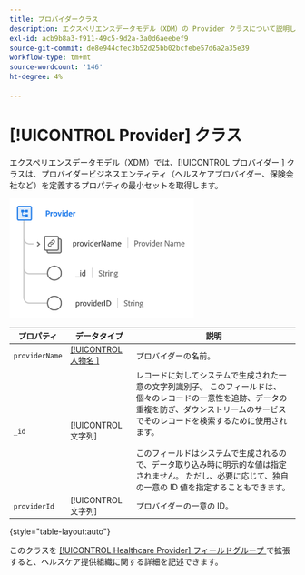 ```yaml
---
title: プロバイダークラス
description: エクスペリエンスデータモデル（XDM）の Provider クラスについて説明します。
exl-id: acb9b8a3-f911-49c5-9d2a-3a0d6aeebef9
source-git-commit: de8e944cfec3b52d25bb02bcfebe57d6a2a35e39
workflow-type: tm+mt
source-wordcount: '146'
ht-degree: 4%

---
```


# [!UICONTROL Provider] クラス

エクスペリエンスデータモデル（XDM）では、[!UICONTROL  プロバイダー ] クラスは、プロバイダービジネスエンティティ（ヘルスケアプロバイダー、保険会社など）を定義するプロパティの最小セットを取得します。

![ クラス構造 ](../images/classes/provider.png)

| プロパティ | データタイプ | 説明 |
| --- | --- | --- |
| `providerName` | [[!UICONTROL  人物名 ]](../data-types/person-name.md) | プロバイダーの名前。 |
| `_id` | [!UICONTROL 文字列] | レコードに対してシステムで生成された一意の文字列識別子。 このフィールドは、個々のレコードの一意性を追跡、データの重複を防ぎ、ダウンストリームのサービスでそのレコードを検索するために使用されます。<br><br> このフィールドはシステムで生成されるので、データ取り込み時に明示的な値は指定されません。 ただし、必要に応じて、独自の一意の ID 値を指定することもできます。 |
| `providerId` | [!UICONTROL 文字列] | プロバイダーの一意の ID。 |

{style="table-layout:auto"}

このクラスを [[!UICONTROL Healthcare Provider] フィールドグループ ](../field-groups/provider/healthcare-provider.md) で拡張すると、ヘルスケア提供組織に関する詳細を記述できます。
